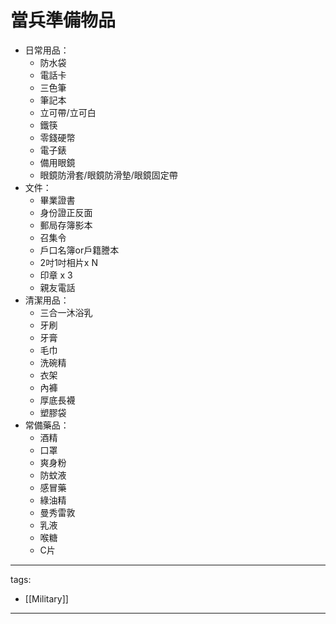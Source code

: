 # 當兵準備物品

* 日常用品：
  * 防水袋
  * 電話卡
  * 三色筆
  * 筆記本
  * 立可帶/立可白
  * 鐵筷
  * 零錢硬幣
  * 電子錶
  * 備用眼鏡
  * 眼鏡防滑套/眼鏡防滑墊/眼鏡固定帶
* 文件：
  * 畢業證書
  * 身份證正反面
  * 郵局存簿影本
  * 召集令
  * 戶口名簿or戶籍謄本
  * 2吋1吋相片x N
  * 印章 x 3
  * 親友電話
* 清潔用品：
  * 三合一沐浴乳
  * 牙刷
  * 牙膏
  * 毛巾
  * 洗碗精
  * 衣架
  * 內褲
  * 厚底長襪
  * 塑膠袋
* 常備藥品：
  * 酒精
  * 口罩
  * 爽身粉
  * 防蚊液
  * 感冒藥
  * 綠油精
  * 曼秀雷敦
  * 乳液
  * 喉糖
  * C片


---
tags:
  - [[Military]]


---
